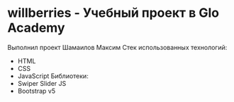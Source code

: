 # willberries - Учебный проект в Glo Academy
Выполнил проект Шамаилов Максим
Стек использованных технологий: 
- HTML
- CSS
- JavaScript
Библиотеки:
- Swiper Slider JS
- Bootstrap v5
